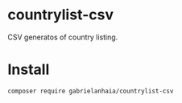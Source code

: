 # countrylist-csv
CSV generatos of country listing. 

# Install
```sh
composer require gabrielanhaia/countrylist-csv
```
